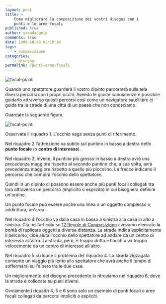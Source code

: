 ```yaml
---
layout: post
title: >
    Come migliorare la composizione dei vostri disegni con i
    punti e le aree focali
published: true
author: sasadangelo
comments: true
date: 2006-10-03 09:10:34
tags:
    - composizione
categories:
    - disegno
permalink: /punti-aree-focali
---
```


![focal-point](https://www.disegnoepittura.it/wp-content/uploads/focal-point.jpg "focal-point")

Quando uno spettatore guarderà il vostro dipinto percorrerà sulla tela diversi percorsi con i propri occhi. Avendo le giuste conoscenze è possibile guidarlo attraverso questi percorsi così come un navigatore satellitare ci guida tra le strade di una città di un paese che non conosciamo.

Guardate la seguente figura.

![focal-point](https://www.disegnoepittura.it/wp-content/uploads/focal-point.jpg "focal-point")

Osservate il riquadro 1. L'occhio vaga senza punti di riferimento.

Nel riquadro 2 l'attenzione va subito sul puntino in basso a destra detto **punto focale** (o **centro di interesse**).

Nel riquadro 3, invece, il puntino più grosso in basso a destra avrà una precedenza maggiore rispetto al secondo puntino che, a sua volta, avrà precedenza maggiore rispetto a quello più piccolino. Le frecce indicano il percorso che compirà l'occhio dello spettatore.

Quindi in un dipinto ci possono essere anche più punti focali collegati tra loro attraverso un percorso (implicito o esplicito) in cui bisognerà definire un'ordine.

Un punto focale può essere anche una linea o un oggetto complesso o, addirittura, un'area.

Nel riquadro 4 l'occhio va dalla casa in basso a sinistra alla casa in alto a sinistra. Già nell'articolo su [12 Regole di Composizione](https://www.disegnoepittura.it/12-regole-composizione/) avevamo elencato la bontà di replicare oggetti a diversa distanza. La strada indica esplicitamente il percorso, cioè aiuta l'occhio dello spettatore ad andare da un centro di interessa all'altro. La strada, però, è troppo dritta e l'occhio va troppo velocemente da un centro di interesse all'altro.

Nel riquadro 5 si riduce il problema del riquadro 4. La strada zigzagata consente un viaggio più lento allo spettatore che avrà anche il tempo di soffermarsi sull'albero tra le due case.

Un miglioramento del disegno precedente lo ritroviamo nel riquadro 6, dove la strada è collocata su piani diversi.

Ovviamente i riquadri 4, 5 e 6 sono solo un esempio di punti focali o aree focali collegati da percorsi impliciti o espliciti.
